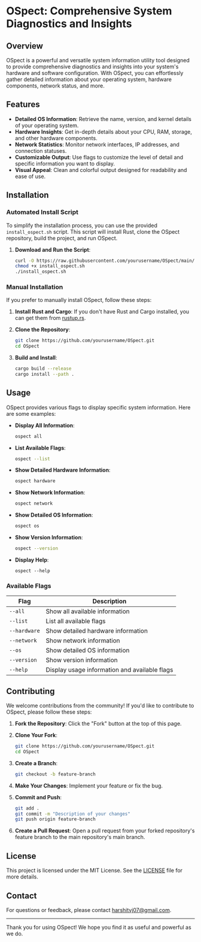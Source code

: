 # OSpect: Comprehensive System Diagnostics and Insights

<!-- ![OSpect Logo](https://your-logo-url-here.com/logo.png) -->

## Overview

OSpect is a powerful and versatile system information utility tool designed to provide comprehensive diagnostics and insights into your system's hardware and software configuration. With OSpect, you can effortlessly gather detailed information about your operating system, hardware components, network status, and more.

## Features

- **Detailed OS Information**: Retrieve the name, version, and kernel details of your operating system.
- **Hardware Insights**: Get in-depth details about your CPU, RAM, storage, and other hardware components.
- **Network Statistics**: Monitor network interfaces, IP addresses, and connection statuses.
- **Customizable Output**: Use flags to customize the level of detail and specific information you want to display.
- **Visual Appeal**: Clean and colorful output designed for readability and ease of use.

## Installation

### Automated Install Script

To simplify the installation process, you can use the provided `install_ospect.sh` script. This script will install Rust, clone the OSpect repository, build the project, and run OSpect.

1. **Download and Run the Script**:
   ```sh
   curl -O https://raw.githubusercontent.com/yourusername/OSpect/main/install_ospect.sh
   chmod +x install_ospect.sh
   ./install_ospect.sh
   ```

### Manual Installation

If you prefer to manually install OSpect, follow these steps:

1. **Install Rust and Cargo**: If you don't have Rust and Cargo installed, you can get them from [rustup.rs](https://rustup.rs/).

2. **Clone the Repository**:
   ```sh
   git clone https://github.com/yourusername/OSpect.git
   cd OSpect
   ```

3. **Build and Install**:
   ```sh
   cargo build --release
   cargo install --path .
   ```

## Usage

OSpect provides various flags to display specific system information. Here are some examples:

- **Display All Information**:
  ```sh
  ospect all
  ```

- **List Available Flags**:
  ```sh
  ospect --list
  ```

- **Show Detailed Hardware Information**:
  ```sh
  ospect hardware
  ```

- **Show Network Information**:
  ```sh
  ospect network
  ```

- **Show Detailed OS Information**:
  ```sh
  ospect os
  ```

- **Show Version Information**:
  ```sh
  ospect --version
  ```
- **Display Help**:
  ```
  ospect --help
  ```

### Available Flags

| Flag         | Description                                     |
|--------------|-------------------------------------------------|
| `--all`      | Show all available information                  |
| `--list`     | List all available flags                        |
| `--hardware` | Show detailed hardware information              |
| `--network`  | Show network information                        |
| `--os`       | Show detailed OS information                    |
| `--version`  | Show version information                        |
| `--help`     | Display usage information and available flags   |

## Contributing

We welcome contributions from the community! If you'd like to contribute to OSpect, please follow these steps:

1. **Fork the Repository**: Click the "Fork" button at the top of this page.

2. **Clone Your Fork**:
   ```sh
   git clone https://github.com/yourusername/OSpect.git
   cd OSpect
   ```

3. **Create a Branch**:
   ```sh
   git checkout -b feature-branch
   ```

4. **Make Your Changes**: Implement your feature or fix the bug.

5. **Commit and Push**:
   ```sh
   git add .
   git commit -m "Description of your changes"
   git push origin feature-branch
   ```

6. **Create a Pull Request**: Open a pull request from your forked repository's feature branch to the main repository's main branch.

## License

This project is licensed under the MIT License. See the [LICENSE](LICENSE) file for more details.

## Contact

For questions or feedback, please contact [harshitvj07@gmail.com](mailto:harshitvj07@gmail.com).

---

Thank you for using OSpect! We hope you find it as useful and powerful as we do.

<!-- ![Footer Logo](https://your-footer-logo-url-here.com/logo.png) -->